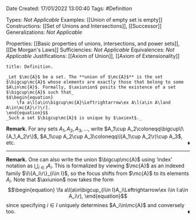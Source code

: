 <div class="topSpace"></div>

Date Created: 17/01/2022 13:00:40
Tags: #Definition

Types: _Not Applicable_
Examples: [[Union of empty set is empty]]
Constructions: [[Set of Unions and Intersections]], [[Successor]]
Generalizations: _Not Applicable_

Properties: [[Basic properties of unions, intersections, and power sets]], [[De Morgan's Laws]]
Sufficiencies: _Not Applicable_
Equivalences: _Not Applicable_
Justifications: [[Axiom of Union]], [[Axiom of Extensionality]]

``` ad-Definition
title: Definition.

_Let $\mc{A}$ be a set. The **union of $\mc{A}$** is the set $\bigcup\mc{A}$ whose elements are exactly those that belong to some $A\in\mc{A}$. Formally, $\axiunion$ posits the existence of a set $\bigcup\mc{A}$ such that_
$$\begin{equation}
    \fa a\l[a\in\bigcup\mc{A}\Leftrightarrow\ex A\l(a\in A\land A\in\mc{A}\r)\r].
\end{equation}$$
_Such a set $\bigcup\mc{A}$ is unique by $\axiext$._

```

**Remark.** For any sets $A_1,A_2,A_3,\dots$, write $A_1\cup A_2\coloneqq\bigcup\l\{A_1,A_2\r\}$, $A_1\cup A_2\cup A_3\coloneqq\l(A_1\cup A_2\r)\cup A_3$, etc.<span style="float:right;">$\blacklozenge$</span>

---

**Remark.** One can also write the union $\bigcup\mc{A}$ using $\textrm{`}$index$\textrm{'}$ notation as $\bigcup_{i\in I}A_i$. This is formalized by viewing $\mc{A}$ as an indexed family $\l\{A_i\r\}_{i\in I}$, so the focus shifts from $\mc{A}$ to its elements $A_i$. Note that $\axiunion$ now takes the form
$$\begin{equation}
    \fa a\l(a\in\bigcup_{i\in I}A_i\Leftrightarrow\ex i\in I:a\in A_i\r),
\end{equation}$$
since specifying $i\in I$ uniquely determines $A_i\in\mc{A}$ and conversely too.<span style="float:right;">$\blacklozenge$</span>
